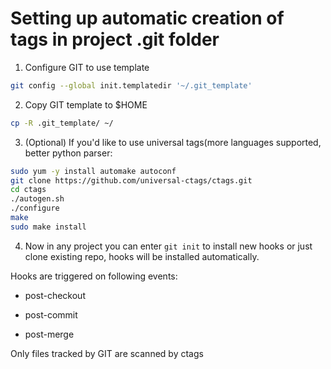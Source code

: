 # Setting up automatic creation of tags in project .git folder

1) Configure GIT to use template
```bash
git config --global init.templatedir '~/.git_template'
```

2) Copy GIT template to $HOME
```bash
cp -R .git_template/ ~/
```

3) (Optional) If you'd like to use universal tags(more languages supported, better python parser:
```bash
sudo yum -y install automake autoconf
git clone https://github.com/universal-ctags/ctags.git
cd ctags
./autogen.sh
./configure
make
sudo make install
```

4) Now in any project you can enter `git init` to install new hooks or just clone existing repo, hooks will be installed automatically.

Hooks are triggered on following events:

- post-checkout

- post-commit

- post-merge

Only files tracked by GIT are scanned by ctags
